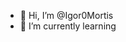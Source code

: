 - 👋 Hi, I’m @Igor0Mortis
- 🌱 I’m currently learning

<!---
Igor0Mortis/Igor0Mortis is a ✨ special ✨ repository because its `README.md` (this file) appears on your GitHub profile.
You can click the Preview link to take a look at your changes.
--->
